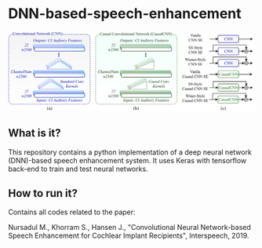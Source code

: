 # DNN-based-speech-enhancement

![logo](Fig2.png)

## What is it?

This repository contains a python implementation of a deep neural network (DNN)-based speech enhancement system. It uses Keras with tensorflow back-end to train and test neural networks.  

## How to run it? 

Contains all codes related to the paper:

Nursadul M., Khorram S., Hansen J., "Convolutional Neural Network-based Speech Enhancement for Cochlear Implant Recipients", Interspeech, 2019.


